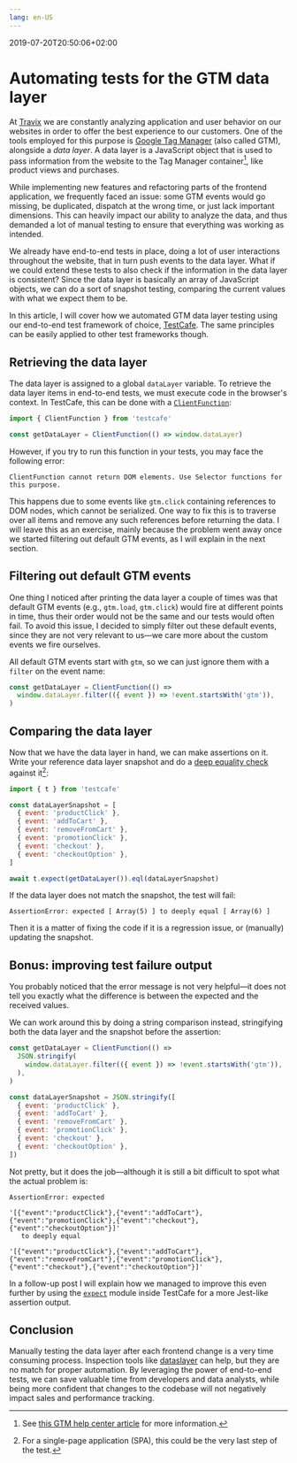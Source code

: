 ```yaml
---
lang: en-US
---
```


2019-07-20T20:50:06+02:00
# Automating tests for the GTM data layer

At [Travix](https://www.travix.com/) we are constantly analyzing application and user behavior on our websites in order to offer the best experience to our customers. One of the tools employed for this purpose is [Google Tag Manager](https://tagmanager.google.com/) (also called GTM), alongside a _data layer_. A data layer is a JavaScript object that is used to pass information from the website to the Tag Manager container[^1], like product views and purchases.

While implementing new features and refactoring parts of the frontend application, we frequently faced an issue: some GTM events would go missing, be duplicated, dispatch at the wrong time, or just lack important dimensions. This can heavily impact our ability to analyze the data, and thus demanded a lot of manual testing to ensure that everything was working as intended.

We already have end-to-end tests in place, doing a lot of user interactions throughout the website, that in turn push events to the data layer. What if we could extend these tests to also check if the information in the data layer is consistent? Since the data layer is basically an array of JavaScript objects, we can do a sort of snapshot testing, comparing the current values with what we expect them to be.

In this article, I will cover how we automated GTM data layer testing using our end-to-end test framework of choice, [TestCafe](https://devexpress.github.io/testcafe/). The same principles can be easily applied to other test frameworks though.

## Retrieving the data layer

The data layer is assigned to a global `dataLayer` variable. To retrieve the data layer items in end-to-end tests, we must execute code in the browser's context. In TestCafe, this can be done with a [`ClientFunction`](https://devexpress.github.io/testcafe/documentation/test-api/obtaining-data-from-the-client/):

```js
import { ClientFunction } from 'testcafe'

const getDataLayer = ClientFunction(() => window.dataLayer)
```

However, if you try to run this function in your tests, you may face the following error:

```
ClientFunction cannot return DOM elements. Use Selector functions for this purpose.
```

This happens due to some events like `gtm.click` containing references to DOM nodes, which cannot be serialized. One way to fix this is to traverse over all items and remove any such references before returning the data. I will leave this as an exercise, mainly because the problem went away once we started filtering out default GTM events, as I will explain in the next section.

## Filtering out default GTM events

One thing I noticed after printing the data layer a couple of times was that default GTM events (e.g., `gtm.load`, `gtm.click`) would fire at different points in time, thus their order would not be the same and our tests would often fail. To avoid this issue, I decided to simply filter out these default events, since they are not very relevant to us—we care more about the custom events we fire ourselves.

All default GTM events start with `gtm`, so we can just ignore them with a `filter` on the event name:

```js
const getDataLayer = ClientFunction(() =>
  window.dataLayer.filter(({ event }) => !event.startsWith('gtm')),
)
```

## Comparing the data layer

Now that we have the data layer in hand, we can make assertions on it. Write your reference data layer snapshot and do a [deep equality check](https://devexpress.github.io/testcafe/documentation/test-api/assertions/assertion-api.html#deep-equal) against it[^2]:

```js
import { t } from 'testcafe'

const dataLayerSnapshot = [
  { event: 'productClick' },
  { event: 'addToCart' },
  { event: 'removeFromCart' },
  { event: 'promotionClick' },
  { event: 'checkout' },
  { event: 'checkoutOption' },
]

await t.expect(getDataLayer()).eql(dataLayerSnapshot)
```

If the data layer does not match the snapshot, the test will fail:

```
AssertionError: expected [ Array(5) ] to deeply equal [ Array(6) ]
```

Then it is a matter of fixing the code if it is a regression issue, or (manually) updating the snapshot.

## Bonus: improving test failure output

You probably noticed that the error message is not very helpful—it does not tell you exactly what the difference is between the expected and the received values.

We can work around this by doing a string comparison instead, stringifying both the data layer and the snapshot before the assertion:

```js
const getDataLayer = ClientFunction(() =>
  JSON.stringify(
    window.dataLayer.filter(({ event }) => !event.startsWith('gtm')),
  ),
)
```

```js
const dataLayerSnapshot = JSON.stringify([
  { event: 'productClick' },
  { event: 'addToCart' },
  { event: 'removeFromCart' },
  { event: 'promotionClick' },
  { event: 'checkout' },
  { event: 'checkoutOption' },
])
```

Not pretty, but it does the job—although it is still a bit difficult to spot what the actual problem is:

```
AssertionError: expected

'[{"event":"productClick"},{"event":"addToCart"},{"event":"promotionClick"},{"event":"checkout"},{"event":"checkoutOption"}]'
   to deeply equal

'[{"event":"productClick"},{"event":"addToCart"},{"event":"removeFromCart"},{"event":"promotionClick"},{"event":"checkout"},{"event":"checkoutOption"}]'
```

In a follow-up post I will explain how we managed to improve this even further by using the [`expect`](https://www.npmjs.com/package/expect) module inside TestCafe for a more Jest-like assertion output.

## Conclusion

Manually testing the data layer after each frontend change is a very time consuming process. Inspection tools like [dataslayer](https://dataslayer.org/) can help, but they are no match for proper automation. By leveraging the power of end-to-end tests, we can save valuable time from developers and data analysts, while being more confident that changes to the codebase will not negatively impact sales and performance tracking.

[^1]: See [this GTM help center article](https://support.google.com/tagmanager/answer/6164391) for more information.
[^2]: For a single-page application (SPA), this could be the very last step of the test.

